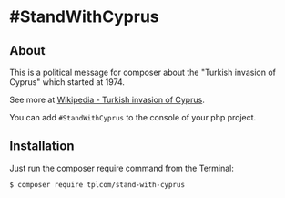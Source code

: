 # \#StandWithCyprus

## About

This is a political message for composer about the "Turkish invasion of Cyprus" which started at 1974.

See more at [Wikipedia - Turkish invasion of Cyprus](https://en.wikipedia.org/wiki/Turkish_invasion_of_Cyprus).

You can add `#StandWithCyprus` to the console of your php project.

## Installation

Just run the composer require command from the Terminal:

```bash
$ composer require tplcom/stand-with-cyprus
```

